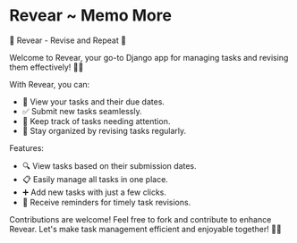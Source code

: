 # Revear ~ Memo More

🔄 Revear - Revise and Repeat 🔄

Welcome to Revear, your go-to Django app for managing tasks and revising them effectively! 📝✨

With Revear, you can:
* 📅 View your tasks and their due dates.
* ✅ Submit new tasks seamlessly.
* 👀 Keep track of tasks needing attention.
* 🔄 Stay organized by revising tasks regularly.

Features:
* 🔍 View tasks based on their submission dates.
* 📋 Easily manage all tasks in one place.
* ➕ Add new tasks with just a few clicks.
* 📅 Receive reminders for timely task revisions.

Contributions are welcome! Feel free to fork and contribute to enhance Revear. Let's make task management efficient and enjoyable together! 💪🚀


